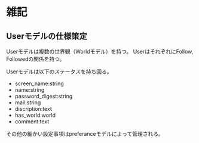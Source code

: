 # 雑記

## Userモデルの仕様策定

Userモデルは複数の世界観（Worldモデル）を持つ。
UserはそれぞれにFollow, Followedの関係を持つ。

Userモデルは以下のステータスを持ち回る。

- screen_name:string
- name:string
- password_digest:string
- mail:string
- discription:text
- has_world:world
- comment:text

その他の細かい設定事項はpreferanceモデルによって管理される。


